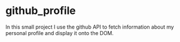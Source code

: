 # github_profile

In this small project I use the github API to fetch information about my personal profile and display it onto the DOM.
